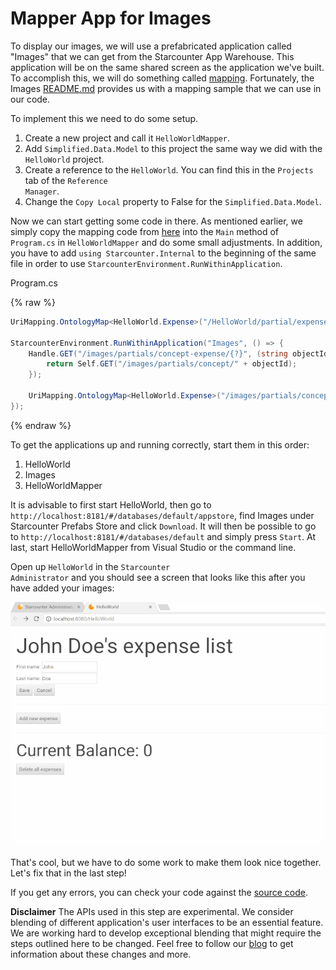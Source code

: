 # Mapper App for Images

To display our images, we will use a prefabricated application called "Images" that we can get from the Starcounter App Warehouse. This application will be on the same shared screen as the application we've built. To accomplish this, we will do something called [mapping](/guides/mapping-and-blending/sharing-screen/). Fortunately, the Images [README.md](https://github.com/starcounterprefabs/images) provides us with a mapping sample that we can use in our code.

To implement this we need to do some setup.

1. Create a new project and call it <code>HelloWorldMapper</code>.
2. Add <code>Simplified.Data.Model</code> to this project the same way we did with the <code>HelloWorld</code> project.
3. Create a reference to the <code>HelloWorld</code>. You can find this in the <code>Projects</code> tab of the <code>Reference Manager</code>.
4. Change the <code>Copy Local</code> property to False for the <code>Simplified.Data.Model</code>.

Now we can start getting some code in there. As mentioned earlier, we simply copy the mapping code from [here](https://github.com/StarcounterPrefabs/Images/blob/master/README.md) into the <code>Main</code> method of <code>Program.cs</code> in <code>HelloWorldMapper</code> and do some small adjustments. In addition, you have to add <code>using Starcounter.Internal</code> to the beginning of the same file in order to use <code>StarcounterEnvironment.RunWithinApplication</code>.

<div class="code-name">Program.cs</div>

{% raw %}
```cs
UriMapping.OntologyMap<HelloWorld.Expense>("/HelloWorld/partial/expense/{?}");

StarcounterEnvironment.RunWithinApplication("Images", () => {
    Handle.GET("/images/partials/concept-expense/{?}", (string objectId) => {
        return Self.GET("/images/partials/concept/" + objectId);
    });

    UriMapping.OntologyMap<HelloWorld.Expense>("/images/partials/concept-expense/{?}");
});
```
{% endraw %}

To get the applications up and running correctly, start them in this order:

1. HelloWorld
2. Images
3. HelloWorldMapper

It is advisable to first start HelloWorld, then go to `http://localhost:8181/#/databases/default/appstore`, find Images under Starcounter Prefabs Store and click `Download`. It will then be possible to go to `http://localhost:8181/#/databases/default` and simply press `Start`. At last, start HelloWorldMapper from Visual Studio or the command line.

Open up <code>HelloWorld</code> in the <code>Starcounter Administrator</code> and you should see a screen that looks like this after you have added your images:

![part 8 GIF](/assets/part8-resize.gif)

That's cool, but we have to do some work to make them look nice together. Let's fix that in the last step!

If you get any errors, you can check your code against the [source code](https://github.com/StarcounterApps/HelloWorld/commit/7f76bb6d754596c1b9610c81cfe9f1c851394366).

<section class="hero"><strong>Disclaimer</strong>
The APIs used in this step are experimental. We consider blending of different application's user interfaces to be an essential feature. We are working hard to develop exceptional blending that might require the steps outlined here to be changed. Feel free to follow our <a href="http://starcounter.io/blog/">blog</a> to get information about these changes and more.</section>
